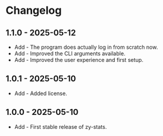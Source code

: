 # Changelog

## 1.1.0 - 2025-05-12

- Add - The program does actually log in from scratch now.
- Add - Improved the CLI arguments available.
- Add - Improved the user experience and first setup.

## 1.0.1 - 2025-05-10

- Add - Added license.

## 1.0.0 - 2025-05-10

- Add - First stable release of zy-stats.

